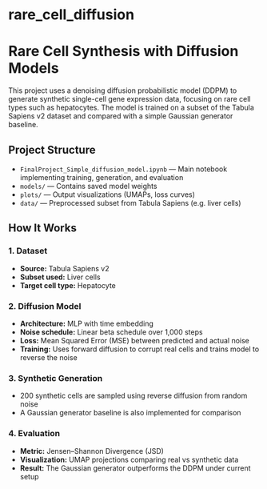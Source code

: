 # rare_cell_diffusion

# Rare Cell Synthesis with Diffusion Models

This project uses a denoising diffusion probabilistic model (DDPM) to generate synthetic single-cell gene expression data, focusing on rare cell types such as hepatocytes. The model is trained on a subset of the Tabula Sapiens v2 dataset and compared with a simple Gaussian generator baseline.

## Project Structure

- `FinalProject_Simple_diffusion_model.ipynb` — Main notebook implementing training, generation, and evaluation
- `models/` — Contains saved model weights
- `plots/` — Output visualizations (UMAPs, loss curves)
- `data/` — Preprocessed subset from Tabula Sapiens (e.g. liver cells)

##  How It Works

### 1. Dataset

- **Source:** Tabula Sapiens v2  
- **Subset used:** Liver cells  
- **Target cell type:** Hepatocyte

### 2. Diffusion Model

- **Architecture:** MLP with time embedding
- **Noise schedule:** Linear beta schedule over 1,000 steps
- **Loss:** Mean Squared Error (MSE) between predicted and actual noise
- **Training:** Uses forward diffusion to corrupt real cells and trains model to reverse the noise

### 3. Synthetic Generation

- 200 synthetic cells are sampled using reverse diffusion from random noise
- A Gaussian generator baseline is also implemented for comparison

### 4. Evaluation

- **Metric:** Jensen–Shannon Divergence (JSD)
- **Visualization:** UMAP projections comparing real vs synthetic data
- **Result:** The Gaussian generator outperforms the DDPM under current setup
